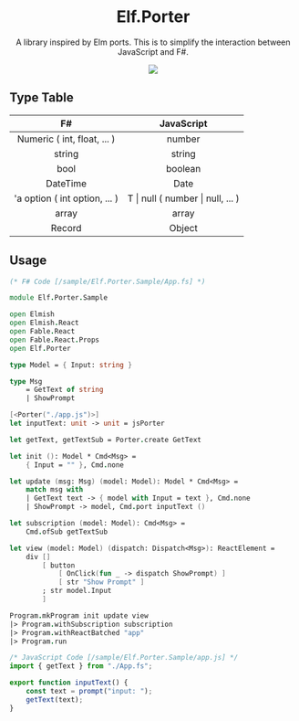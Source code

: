<div align="center">
<h1> Elf.Porter</h1>
<p>
A library inspired by Elm ports.
This is to simplify the interaction between JavaScript and F#.
</p>
<a href="https://www.nuget.org/packages/Elf.Porter">
<img src="https://img.shields.io/nuget/v/Elf.Porter?style=for-the-badge">
</a>
</div>

## Type Table

|F#|JavaScript|
|:-:|:-:|
| Numeric ( int, float, ... ) | number |
| string | string |
| bool | boolean |
| DateTime | Date |
| 'a option ( int option, ... ) | T \| null ( number \| null, ... ) |
| array | array |
| Record | Object |

## Usage

```fsharp
(* F# Code [/sample/Elf.Porter.Sample/App.fs] *)

module Elf.Porter.Sample

open Elmish
open Elmish.React
open Fable.React
open Fable.React.Props
open Elf.Porter

type Model = { Input: string }

type Msg 
    = GetText of string 
    | ShowPrompt

[<Porter("./app.js")>]
let inputText: unit -> unit = jsPorter

let getText, getTextSub = Porter.create GetText

let init (): Model * Cmd<Msg> =
    { Input = "" }, Cmd.none 

let update (msg: Msg) (model: Model): Model * Cmd<Msg> = 
    match msg with 
    | GetText text -> { model with Input = text }, Cmd.none
    | ShowPrompt -> model, Cmd.port inputText ()

let subscription (model: Model): Cmd<Msg> =
    Cmd.ofSub getTextSub

let view (model: Model) (dispatch: Dispatch<Msg>): ReactElement = 
    div [] 
        [ button 
            [ OnClick(fun _ -> dispatch ShowPrompt) ] 
            [ str "Show Prompt" ]
        ; str model.Input
        ]

Program.mkProgram init update view 
|> Program.withSubscription subscription
|> Program.withReactBatched "app"
|> Program.run
```

```javascript
/* JavaScript Code [/sample/Elf.Porter.Sample/app.js] */
import { getText } from "./App.fs";

export function inputText() {
    const text = prompt("input: ");
    getText(text);
}
```